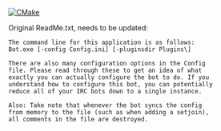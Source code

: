 [![CMake](https://github.com/JAJames/Jupiter-Bot/actions/workflows/cmake.yml/badge.svg)](https://github.com/JAJames/Jupiter-Bot/actions/workflows/cmake.yml)

Original ReadMe.txt, needs to be updated:
```
The command line for this application is as follows:
Bot.exe [-config Config.ini] [-pluginsdir Plugins\]

There are also many configuration options in the Config
file. Please read through these to get an idea of what
exactly you can actually configure the bot to do. If you
understand how to configure this bot, you can potentially
reduce all of your IRC bots down to a single instance.

Also: Take note that whenever the bot syncs the config
from memory to the file (such as when adding a setjoin),
all comments in the file are destroyed.
```